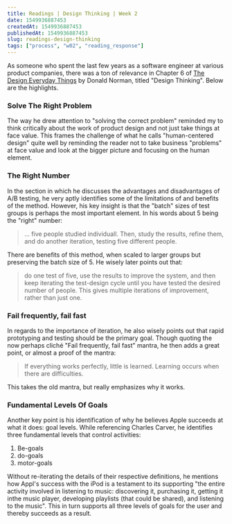 ```yaml
---
title: Readings | Design Thinking | Week 2
date: 1549936887453
createdAt: 1549936887453
publishedAt: 1549936887453
slug: readings-design-thinking
tags: ["process", "w02", "reading_response"]
---
```


As someone who spent the last few years as a software engineer at various product companies, there was a ton of relevance in Chapter 6 of [The Design Everyday Things](https://www.amazon.com/Design-Everyday-Things-Donald-Norman/dp/1452654123) by Donald Norman, titled "Design Thinking". Below are the highlights.

### Solve The Right Problem

The way he drew attention to "solving the correct problem" reminded my to think critically about the work of product design and not just take things at face value. This frames the challenge of what he calls "human-centered design" quite well by reminding the reader not to take business "problems" at face value and look at the bigger picture and focusing on the human element.

### The Right Number

In the section in which he discusses the advantages and disadvantages of A/B testing, he very aptly identifies some of the limitations of and benefits of the method. However, his key insight is that the "batch" sizes of test groups is perhaps the most important element. In his words about 5 being the "right" number:

> ... five people studied individuall. Then, study the results, refine them, and do another iteration, testing five different people.

There are benefits of this method, when scaled to larger groups but preserving the batch size of 5. He wisely later points out that:

> do one test of five, use the results to improve the system, and then keep iterating the test-design cycle until you have tested the desired number of people. This gives multiple iterations of improvement, rather than just one.

### Fail frequently, fail fast

In regards to the importance of iteration, he also wisely points out that rapid prototyping and testing should be the primary goal. Though quoting the now perhaps cliché "Fail frequently, fail fast" mantra, he then adds a great point, or almost a proof of the mantra:

> If everything works perfectly, little is learned. Learning occurs when there are difficulties.

This takes the old mantra, but really emphasizes why it works.

### Fundamental Levels Of Goals

Another key point is his identification of why he believes Apple succeeds at what it does: goal levels. While referencing Charles Carver, he identifies three fundamental levels that control activities:

1. Be-goals
2. do-goals
3. motor-goals

Without re-iterating the details of their respective definitions, he mentions how Appl's success with the iPod is a testament to its supporting "the entire activity involved in listening to music: discovering it, purchasing it, getting it inthe music player, developing playlists (that could be shared), and listening to the music". This in turn supports all three levels of goals for the user and thereby succeeds as a result.
